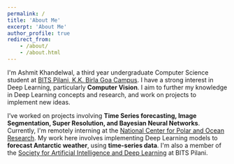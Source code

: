 ```yaml
---
permalink: /
title: 'About Me'
excerpt: 'About Me'
author_profile: true
redirect_from:
    - /about/
    - /about.html
---
```


I'm Ashmit Khandelwal, a third year undergraduate Computer Science student at [BITS Pilani, K.K. Birla Goa Campus](https://www.bits-pilani.ac.in/goa/). I have a strong interest in Deep Learning, particularly **Computer Vision**. I aim to further my knowledge in Deep Learning concepts and research, and work on projects to implement new ideas.

I’ve worked on projects involving **Time Series forecasting, Image Segmentation, Super Resolution, and Bayesian Neural Networks**. Currently, I'm remotely interning at the [National Center for Polar and Ocean Research](https://www.ncpor.res.in/). My work here involves implementing Deep Learning models to **forecast Antarctic weather**, using **time-series data**. I'm also a member of the [Society for Artificial Intelligence and Deep Learning](www.saidl.in) at BITS Pilani.

